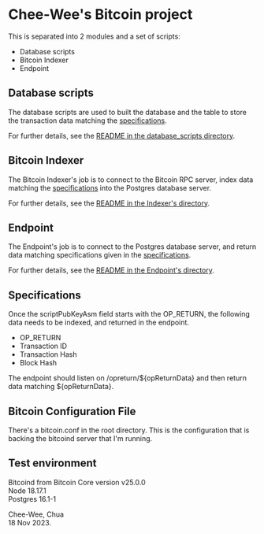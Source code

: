 # Chee-Wee's Bitcoin project

This is separated into 2 modules and a set of scripts:
* Database scripts
* Bitcoin Indexer
* Endpoint

## Database scripts
The database scripts are used to built the database and the table to store the transaction data matching the [specifications](#specifications).

For further details, see the [README in the database_scripts directory](./database_scripts/README.md).

## Bitcoin Indexer
The Bitcoin Indexer's job is to connect to the Bitcoin RPC server, index data matching the
[specifications](#specifications) into the Postgres database server.

For further details, see the [README in the Indexer's directory](./Indexer/README.md).

## Endpoint
The Endpoint's job is to connect to the Postgres database server, and return data matching
specifications given in the [specifications](#specifications).

For further details, see the [README in the Endpoint's directory](./Endpoint/README.md).

## Specifications
Once the scriptPubKeyAsm field starts with the OP_RETURN, the following data needs to be indexed, and returned in the endpoint.
* OP_RETURN
* Transaction ID
* Transaction Hash
* Block Hash

The endpoint should listen on /opreturn/${opReturnData} and then return data matching ${opReturnData}.

## Bitcoin Configuration File
There's a bitcoin.conf in the root directory. This is the configuration that is backing the
bitcoind server that I'm running.

## Test environment
Bitcoind from Bitcoin Core version v25.0.0   
Node 18.17.1   
Postgres 16.1-1   

Chee-Wee, Chua  
18 Nov 2023.
